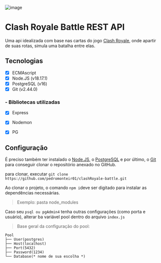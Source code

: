 ![image](https://github.com/pedromonteir01/clashRoyale-battle/assets/123501825/95b838a3-385a-4ebd-b7a7-ad0df9b24891)
# Clash Royale Battle REST API
Uma api idealizada com base nas cartas do jogo [Clash Royale](https://supercell.com/en/games/clashroyale/), onde apartir de suas rotas, simula uma batalha entre elas.

## Tecnologias
- [X] ECMAscript
- [X] Node.JS (v18.17.1)
- [X] PostgreSQL (v16)
- [X] Git (v2.44.0)

### - Bibliotecas utilizadas
- [X] Express
- [X] Nodemon
- [X] PG


## Configuração
É preciso também ter instalado o [Node.JS](https://nodejs.org/en/download), o [PostgreSQL](https://www.postgresql.org/download/) e por último, o [Git](https://git-scm.com/download/) para conseguir clonar o repositório anexado no GitHub.

para clonar, executar `git clone https://github.com/pedromonteir01/clashRoyale-battle.git`

Ao clonar o projeto, o comando ` npm i `deve ser digitado para instalar as dependências necessárias.
> Exemplo: pasta node_modules

Caso seu `psql ou pgAdmin4` tenha outras configurações (como porta e usuário), alterar ba variável pool dentro do arquivo `index.js`

>Base geral da configuração do pool:
```
Pool
├── User(postgres)
├── Host(localhost)
├── Port(5432)
├── Password(1234)
└── Database(* nome de sua escolha *)
```